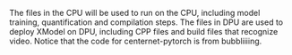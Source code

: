 The files in the CPU will be used to run on the CPU, including model training, quantification and compilation steps.
The files in DPU are used to deploy XModel on DPU, including CPP files and build files that recognize video.
Notice that the code for centernet-pytorch is from bubbliiiing.
